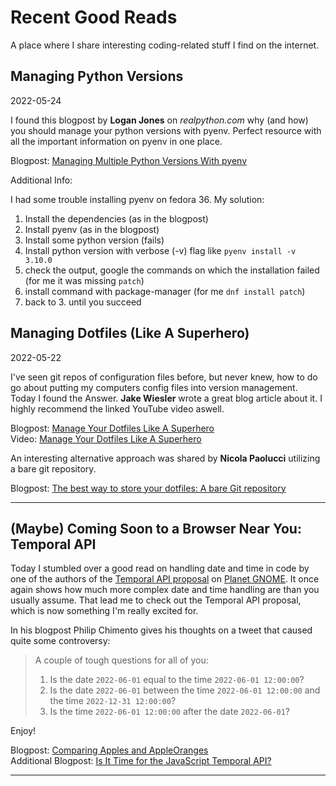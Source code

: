 # Recent Good Reads

A place where I share interesting coding-related stuff I find on the internet.

## Managing Python Versions

2022-05-24

I found this blogpost by **Logan Jones** on *realpython.com* why (and how) you should manage your python versions with pyenv. Perfect resource with all the important information on pyenv in one place.

Blogpost: [Managing Multiple Python Versions With pyenv](https://realpython.com/intro-to-pyenv/)

Additional Info:

I had some trouble installing pyenv on fedora 36. My solution:
1. Install the dependencies (as in the blogpost)
2. Install pyenv (as in the blogpost)
3. Install some python version (fails)
4. Install python version with verbose (-v) flag like `pyenv install -v 3.10.0`
5. check the output, google the commands on which the installation failed (for me it was missing `patch`)
6. install command with package-manager (for me `dnf install patch`)
7. back to 3. until you succeed

## Managing Dotfiles (Like A Superhero)  
2022-05-22

I've seen git repos of configuration files before, but never knew, how to do go about putting my computers config files into version management. Today I found the Answer. **Jake Wiesler** wrote a great blog article about it. I highly recommend the linked YouTube video aswell.

Blogpost: [Manage Your Dotfiles Like A Superhero](https://www.jakewiesler.com/blog/managing-dotfiles)  
Video: [Manage Your Dotfiles Like A Superhero](https://www.youtube.com/watch?v=FHuwzbpTTo0)

An interesting alternative approach was shared by **Nicola Paolucci** utilizing a bare git repository.

Blogpost: [The best way to store your dotfiles: A bare Git repository](https://www.atlassian.com/git/tutorials/dotfiles)

------

## (Maybe) Coming Soon to a Browser Near You: Temporal API 
Today I stumbled over a good read on handling date and time in code by one of the authors of the [Temporal API proposal](https://tc39.es/proposal-temporal/) on [Planet GNOME](https://planet.gnome.org). It once again shows how much more complex date and time handling are than you usually assume. That lead me to check out the Temporal API proposal, which is now something I'm really excited for.

In his blogpost Philip Chimento gives his thoughts on a tweet that caused quite some controversy:
> A couple of tough questions for all of you:
> 1. Is the date `2022-06-01` equal to the time `2022-06-01 12:00:00`?
> 2. Is the date `2022-06-01` between the time `2022-06-01 12:00:00` and the time `2022-12-31 12:00:00`?
> 3. Is the time `2022-06-01 12:00:00` after the date `2022-06-01`?

Enjoy!

Blogpost: [Comparing Apples and AppleOranges](https://ptomato.wordpress.com/2022/03/03/comparing-apples-and-appleoranges/)  
Additional Blogpost: [Is It Time for the JavaScript Temporal API?](https://blog.openreplay.com/is-it-time-for-the-javascript-temporal-api)

-------
